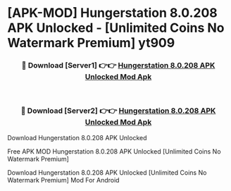 # [APK-MOD] Hungerstation 8.0.208 APK Unlocked - [Unlimited Coins No Watermark Premium] yt909



<div align="center">
<h3>🔴 Download [Server1] 👉👉 <a href="https://momento.my/?title=Hungerstation_8.0.208_APK_Unlocked">Hungerstation 8.0.208 APK Unlocked Mod Apk</a></h3><br>

<h3>🔴 Download [Server2] 👉👉 <a href="https://momento.my/?title=Hungerstation_8.0.208_APK_Unlocked">Hungerstation 8.0.208 APK Unlocked Mod Apk</a></h3>
</div>



Download Hungerstation 8.0.208 APK Unlocked 

Free APK MOD Hungerstation 8.0.208 APK Unlocked [Unlimited Coins No Watermark Premium]

Download Hungerstation 8.0.208 APK Unlocked [Unlimited Coins No Watermark Premium] Mod For Android
